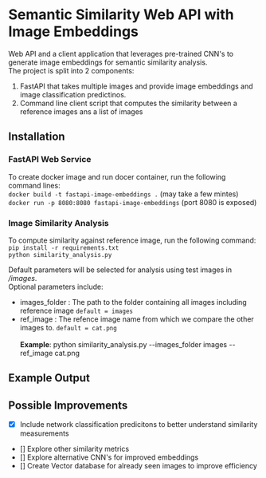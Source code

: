 # Semantic Similarity Web API with Image Embeddings
Web API and a client application that leverages pre-trained CNN's to generate image embeddings for semantic similarity analysis. </br>
The project is split into 2 components: </br>
1. FastAPI that takes multiple images and provide image embeddings and image classification predictinos. </br>
2. Command line client script that computes the similarity between a reference images ans a list of images



## Installation

### FastAPI Web Service
To create docker image and run docer container, run the following command lines: </br> 
`docker build -t fastapi-image-embeddings .` (may take a few mintes) </br>
`docker run -p 8080:8080 fastapi-image-embeddings` (port 8080 is exposed) </br> 

### Image Similarity Analysis
To compute similarity against reference image, run the following command: </br> 
`pip install -r requirements.txt` </br> 
`python similarity_analysis.py` </br> 

Default parameters will be selected for analysis using test images in */images*. </br> 
Optional parameters include: </br> 
* images_folder : The path to the folder containing all images including reference image `default = images` </br>
* ref_image : The refence image name from which we compare the other images to. `default = cat.png` </br> 
</br> **Example**: python similarity_analysis.py --images_folder images --ref_image cat.png

## Example Output

## Possible Improvements
- [x] Include network classification predicitons to better understand similarity measurements
- [] Explore other similarity metrics
- [] Explore alternative CNN's for improved embeddings
- [] Create Vector database for already seen images to improve efficiency














